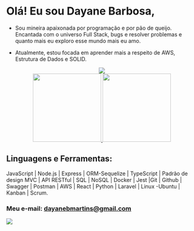 # Olá! Eu sou Dayane Barbosa,

* Sou mineira apaixonada por programação e por pão de queijo. Encantada com o universo Full Stack, bugs e resolver problemas e quanto mais eu exploro esse mundo mais eu amo.

* Atualmente, estou focada em aprender mais a respeito de AWS, Estrutura de Dados e SOLID.

<div align="center">
  <img src="https://tenor.com/view/happy-programmer-happy-coder-coding-programming-happy-gif-17855444">
</div>

<div align="center">
  <a href="https://github.com/DAYANE1130">
    <img height="180em" src="https://github-readme-stats.vercel.app/api?username=dayane1130&show_icons=true&theme=dracula&include_all_commits=true&count_private=true"/>
    <img height="180em" src="https://github-readme-stats.vercel.app/api/top-langs/?username=dayane1130&layout=compact&langs_count=7&theme=dracula"/>
  </a>
</div>

## Linguagens e Ferramentas:
JavaScript | Node.js | Express | ORM-Sequelize | TypeScript | Padrão de design MVC | API RESTful | SQL | NoSQL | Docker | Jest |Git | Github | Swagger | Postman | AWS | React | Python | Laravel | Linux -Ubuntu | Kanban | Scrum.

### Meu e-mail: dayanebmartins@gmail.com 

<div> 
  <a href="https://www.linkedin.com/in/barbosa-dayane/" target="_blank"><img src="https://img.shields.io/badge/-LinkedIn-%230077B5?style=for-the-badge&logo=linkedin&logoColor=white" target="_blank"></a> 
</div>

